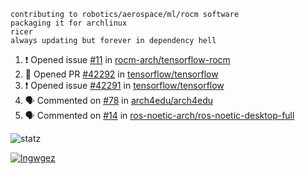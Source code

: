 ```
contributing to robotics/aerospace/ml/rocm software
packaging it for archlinux
ricer
always updating but forever in dependency hell
```

<!--START_SECTION:activity-->
1. ❗️ Opened issue [#11](https://github.com//rocm-arch/tensorflow-rocm/issues/11) in [rocm-arch/tensorflow-rocm](https://github.com//rocm-arch/tensorflow-rocm)
2. 💪 Opened PR [#42292](https://github.com//tensorflow/tensorflow/pull/42292) in [tensorflow/tensorflow](https://github.com//tensorflow/tensorflow)
3. ❗️ Opened issue [#42291](https://github.com//tensorflow/tensorflow/issues/42291) in [tensorflow/tensorflow](https://github.com//tensorflow/tensorflow)
4. 🗣 Commented on [#78](https://github.com//arch4edu/arch4edu/issues/78) in [arch4edu/arch4edu](https://github.com//arch4edu/arch4edu)
5. 🗣 Commented on [#14](https://github.com//ros-noetic-arch/ros-noetic-desktop-full/issues/14) in [ros-noetic-arch/ros-noetic-desktop-full](https://github.com//ros-noetic-arch/ros-noetic-desktop-full)
<!--END_SECTION:activity-->


![statz](https://github-readme-stats.vercel.app/api?username=acxz&include_all_commits=true&show_icons=true)

[![lngwgez](https://github-readme-stats.vercel.app/api/top-langs/?username=acxz&layout=compact)](https://github.com/acxz/github-readme-stats)


<!--
**acxz/acxz** is a ✨ _special_ ✨ repository because its `README.md` (this file) appears on your GitHub profile.

Here are some ideas to get you started:

- 🔭 I’m currently working on ...
- 🌱 I’m currently learning ...
- 👯 I’m looking to collaborate on ...
- 🤔 I’m looking for help with ...
- 💬 Ask me about ...
- 📫 How to reach me: ...
- 😄 Pronouns: ...
- ⚡ Fun fact: ...
-->
